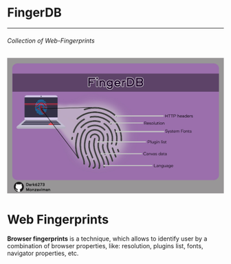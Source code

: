 # FingerDB
----------------------
###### Collection of Web-Fingerprints 
![image](https://raw.githubusercontent.com/monzaviman/FingerDB/main/images/FingerDB.jpg)
---------------------------
# Web Fingerprints
**Browser fingerprints** is a technique, which allows to identify user by a combination of browser properties, like: resolution, plugins list, fonts, navigator properties, etc.
